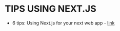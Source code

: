 # TIPS USING NEXT.JS

* 6 tips: Using Next.js for your next web app - [link](https://levelup.gitconnected.com/6-tips-using-next-js-for-your-next-web-app-e3f056fa46)